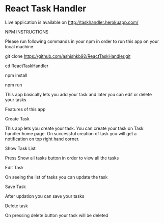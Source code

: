 # React Task Handler

Live application is available on http://taskhandler.herokuapp.com/

NPM INSTRUCTIONS

Please run following commands in your npm in order to run this app on your local machine

git clone https://github.com/ashishkb92/ReactTaskHandler.git

cd ReactTaskHandler

npm install 

npm run



This app basically lets you add your task and later you can edit or delete your tasks

Features of this app

Create Task

This app lets you create your task. You can create your task on Task handler home page. On successful creation of task you will get a notification on top right hand corner.

Show Task List

Press Show all tasks button in order to view all the tasks

Edit Task 

On seeing the list of tasks you can update the task

Save Task

After updation you can save your tasks

Delete task

On pressing delete button your task will be deleted








